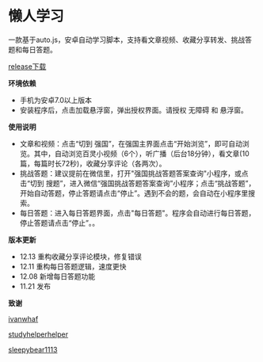 # 懒人学习

一款基于auto.js，安卓自动学习脚本，支持看文章视频、收藏分享转发、挑战答题和每日答题。

[release下载](https://github.com/lgpersonal/LazyStudy/releases/)

**环境依赖**

- 手机为安卓7.0以上版本
- 安装程序后，点击加载悬浮窗，弹出授权界面。请授权 无障碍 和 悬浮窗。

**使用说明**

- 文章和视频：点击“切到 强国”，在强国主界面点击“开始浏览”，即可自动浏览。其中，自动浏览百灵小视频（6个），听广播（后台18分钟），看文章(10篇，每篇时长72秒)，收藏分享评论（各两次）。
- 挑战答题：建议提前在微信里，打开"强国挑战答题答案查询"小程序，或点击“切到 搜题”，进入微信“强国挑战答题答案查询”小程序；点击“挑战答题”，开始自动答题，停止答题请点击“停止”。遇到不会的题，会自动在小程序里搜索。
- 每日答题：进入每日答题界面，点击"每日答题"。程序会自动进行每日答题，停止答题请点击“停止”。。

**版本更新**

- 12.13 重构收藏分享评论模块，修复错误
- 12.11 重构每日答题逻辑，速度更快
- 12.08 新增每日答题功能
- 11.21 发布

**致谢**

[ivanwhaf](https://github.com/ivanwhaf/xxqg-helper)

[studyhelperhelper](https://github.com/studyhelperhelper/studyhelper)

[sleepybear1113](https://github.com/sleepybear1113/taobaoVisitingVenues)

